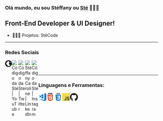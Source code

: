### Olá mundo, eu sou Stéffany ou [Sté](https://www.youtube.com/channel/UCYJVdIWVaYj-S5K1rPg3JIw?view_as=subscriber) 👩🏻‍🚀

## Front-End Developer & UI Designer!
- 👩🏻‍🚀 Projetos: StéCode

---

### Redes Sociais
[<img align="left" alt="Código da Sté" width="22px" src="https://raw.githubusercontent.com/iconic/open-iconic/master/svg/globe.svg" />][website]
[<img align="left" alt="Código da Sté | YouTube" width="22px" src="https://cdn.jsdelivr.net/npm/simple-icons@v3/icons/youtube.svg" />][youtube]
[<img align="left" alt="Código da Sté | Twitter" width="22px" src="https://cdn.jsdelivr.net/npm/simple-icons@v3/icons/twitter.svg" />][twitter]
[<img align="left" alt="Stéffany Caroline | LinkedIn" width="22px" src="https://cdn.jsdelivr.net/npm/simple-icons@v3/icons/linkedin.svg" />][linkedin]
[<img align="left" alt="Código da Sté | Instagram" width="22px" src="https://cdn.jsdelivr.net/npm/simple-icons@v3/icons/instagram.svg" />][instagram]


<br />
<br />

---

### Linguagens e Ferramentas:

<img align="left" alt="Visual Studio Code" width="26px" src="https://raw.githubusercontent.com/github/explore/80688e429a7d4ef2fca1e82350fe8e3517d3494d/topics/visual-studio-code/visual-studio-code.png" />
<img align="left" alt="HTML5" width="26px" src="https://raw.githubusercontent.com/github/explore/80688e429a7d4ef2fca1e82350fe8e3517d3494d/topics/html/html.png" />
<img align="left" alt="CSS3" width="26px" src="https://raw.githubusercontent.com/github/explore/80688e429a7d4ef2fca1e82350fe8e3517d3494d/topics/css/css.png" />
<img align="left" alt="JavaScript" width="26px" src="https://raw.githubusercontent.com/github/explore/80688e429a7d4ef2fca1e82350fe8e3517d3494d/topics/javascript/javascript.png" />
<img align="left" alt="GitHub" width="26px" src="https://raw.githubusercontent.com/github/explore/78df643247d429f6cc873026c0622819ad797942/topics/github/github.png" />


[website]: https://stecode.com.br/
[twitter]: https://twitter.com/codigodaste
[youtube]: https://www.youtube.com/channel/UCTfOU_hU28wxFvnc71cO1qg?view_as=subscriber
[instagram]: https://www.instagram.com/steffany.dev/
[linkedin]: https://www.linkedin.com/in/steffanydev/


<br />
<br />
